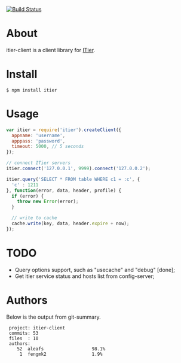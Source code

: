 [![Build Status](https://secure.travis-ci.org/aleafs/itier-client.png)](http://travis-ci.org/aleafs/itier-client)

# About

itier-client is a client library for [ITier](https://github.com/xianbei/itier).

# Install
    
```
$ npm install itier
```

# Usage

```javascript
var itier = require('itier').createClient({
  appname: 'username',
  apppass: 'password',
  timeout: 5000, // 5 seconds
});

// connect ITier servers
itier.connect('127.0.0.1', 9999).connect('127.0.0.2');

itier.query('SELECT * FROM table WHERE c1 = :c', { 
  'c' : 1211 
}, function(error, data, header, profile) {
  if (error) {
    throw new Error(error);
  }

  // write to cache
  cache.write(key, data, header.expire + now);
});
```

# TODO

* Query options support, such as "usecache" and "debug" [done];
* Get itier service status and hosts list from config-server;

# Authors

Below is the output from git-summary.

```
 project: itier-client
 commits: 53
 files  : 10
 authors: 
    52  aleafs                  98.1%
     1  fengmk2                 1.9%
```